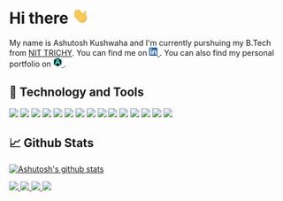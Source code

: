 <!-- ### Hi there 👋 -->
# Hi there <img src="wave.gif" width="30px">

<!--
**ashutoshkush81/ashutoshkush81** is a ✨ _special_ ✨ repository because its `README.md` (this file) appears on your GitHub profile.

Here are some ideas to get you started:

- 🔭 I’m currently working on ...
- 🌱 I’m currently learning ...
- 👯 I’m looking to collaborate on ...
- 🤔 I’m looking for help with ...
- 💬 Ask me about ...
- 📫 How to reach me: ...
- 😄 Pronouns: ...
- ⚡ Fun fact: ...
-->

My name is Ashutosh Kushwaha and I'm currently purshuing my B.Tech from [NIT TRICHY](https://www.nitt.edu). You can find me on
<a href="https://www.linkedin.com/in/ashutoshkush81">
<img src="iconfinder_1_Linkedin_unofficial_colored_svg_5296501.svg" width="15px">
</a>.
You can also find my personal portfolio on <a href="https://www.ashutosh.rocks">
<img src="logo.png" width="15px">
</a>.
<!-- 
 [![linkedin](./iconfinder_1_Linkedin_unofficial_colored_svg_5296501.svg)](https://www.linkedin.com/in/ashutoshkush81) 
 -->

## 🔧 **Technology and Tools**
![](https://img.shields.io/badge/OS-Linux-informational?style=flat&logo=linux&logoColor=white&color=2bbc8a)
![](https://img.shields.io/badge/Editor-vscode-informational?style=flat&logo=visual-studio-code&logoColor=white&color=2bbc8a)
![](https://img.shields.io/badge/Shell-Bash-informational?style=flat&logo=gnu-bash&logoColor=white&color=2bbc8a)
![](https://img.shields.io/badge/Code-C-informational?style=flat&logo=c&logoColor=white&color=2bbc8a)
![](https://img.shields.io/badge/Code-C++-informational?style=flat&logo=c&logoColor=white&color=2bbc8a)
![](https://img.shields.io/badge/Code-Javascript-informational?style=flat&logo=javascript&logoColor=white&color=2bbc8a)
![](https://img.shields.io/badge/Code-Typescript-informational?style=flat&logo=typescript&logoColor=white&color=2bbc8a)
![](https://img.shields.io/badge/Code-Python-informational?style=flat&logo=python&logoColor=white&color=2bbc8a)
![](https://img.shields.io/badge/Tools-HTML-informational?style=flat&logo=html5&logoColor=white&color=2bbc8a)
![](https://img.shields.io/badge/Tools-CSS-informational?style=flat&logo=css3&logoColor=white&color=2bbc8a)
![](https://img.shields.io/badge/Tools-SCSS-informational?style=flat&logo=sass&logoColor=white&color=2bbc8a)
![](https://img.shields.io/badge/Tools-MySQL-informational?style=flat&logo=mysql&logoColor=white&color=2bbc8a)
![](https://img.shields.io/badge/Tools-MongoDB-informational?style=flat&logo=mongodb&logoColor=white&color=2bbc8a)
![](https://img.shields.io/badge/Technology-GIT-informational?style=flat&logo=git&logoColor=white&color=2bbc8a)
![](https://img.shields.io/badge/Technology-Blockchain-informational?style=flat&logo=bitcoin&logoColor=white&color=2bbc8a)

## 📈 **Github Stats**

[![Ashutosh's github stats](https://github-readme-stats.vercel.app/api?username=ashutoshkush81&show_icons=true&count_private=true&hide=contribs&theme=tokyonight)](https://github.com/ashutoshkush81)

<!-- 
[![Top Langs](https://github-readme-stats.vercel.app/api/top-langs/?username=ashutoshkush81&layout=compact&theme=tokyonight&langs_count=7)](https://github.com/ashutoshkush81)
 -->




<a href="https://github.com/ashutoshkush81/weatherApp">
<img src=https://github-readme-stats.vercel.app/api/pin/?username=ashutoshkush81&repo=weatherApp&theme=tokyonight>
</a>

<a href="https://github.com/ashutoshkush81/kickstarter">
<img src=https://github-readme-stats.vercel.app/api/pin/?username=ashutoshkush81&repo=kickstarter&theme=tokyonight>
</a>

<a href="https://github.com/ashutoshkush81/quotes-generator">
<img src=https://github-readme-stats.vercel.app/api/pin/?username=ashutoshkush81&repo=quotes-generator&theme=tokyonight>
</a>


<a href="https://github.com/ashutoshkush81/mysql">
<img src=https://github-readme-stats.vercel.app/api/pin/?username=ashutoshkush81&repo=mysql&theme=tokyonight>
</a>





